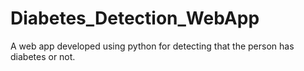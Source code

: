 # Diabetes_Detection_WebApp
A web app developed using python for detecting that the person has diabetes or not.
